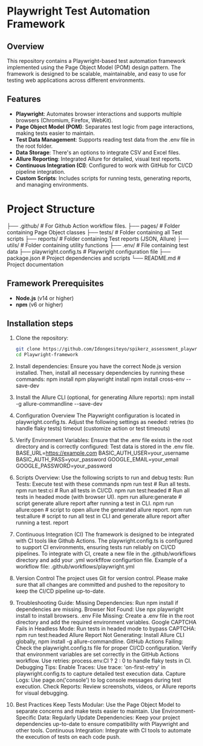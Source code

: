 # Playwright Test Automation Framework

## Overview
This repository contains a Playwright-based test automation framework implemented using the Page Object Model (POM) design pattern. The framework is designed to be scalable, maintainable, and easy to use for testing web applications across different environments.

## Features
- **Playwright**: Automates browser interactions and supports multiple browsers (Chromium, Firefox, WebKit).
- **Page Object Model (POM)**: Separates test logic from page interactions, making tests easier to maintain.
- **Test Data Management**: Supports reading test data from the .env file in the root folder.
- **Data Storage**: There's an options to integrate CSV and Excel files.
- **Allure Reporting**: Integrated Allure for detailed, visual test reports.
- **Continuous Integration (CI)**: Configured to work with GitHub for CI/CD pipeline integration.
- **Custom Scripts**: Includes scripts for running tests, generating reports, and managing environments.

# Project Structure
├── .github/ # For Github Action workflow files.
├── pages/ # Folder containing Page Object classes
├── tests/ # Folder containing all Test scripts
├── reports/ # Folder containing Test reports (JSON, Allure)
├── utils/ # Folder containing utility functions
├── .env/ # File containing test data
├── playwright.config.ts # Playwright configuration file
├── package.json # Project dependencies and scripts
└── README.md # Project documentation


## Framework Prerequisites
- **Node.js** (v14 or higher)
- **npm** (v6 or higher)

## Installation steps
1. Clone the repository:
   ```bash
   git clone https://github.com/Idongesiteyo/spikerz_assessment_playwright.git
   cd Playwright-framework

2. Install dependencies: Ensure you have the correct Node.js version installed. Then, install all necessary dependencies by running these commands:
  npm install
  npm playwright install
  npm install cross-env --save-dev

3. Install the Allure CLI (optional, for generating Allure reports):
   npm install -g allure-commandline --save-dev

4. Configuration Overview
   The Playwright configuration is located in playwright.config.ts. Adjust the following settings as needed:
   retries (to handle flaky tests)
   timeout (customize action or test timeouts)

5. Verify Environment Variables: Ensure that the .env file exists in the root directory and is correctly configured:
   Test data is stored in the .env file. 
   BASE_URL=https://example.com
   BASIC_AUTH_USER=your_username
   BASIC_AUTH_PASS=your_password
   GOOGLE_EMAIL=your_email
   GOOGLE_PASSWORD=your_password


6. Scripts Overview: Use the following scripts to run and debug tests:
   Run Tests: Execute test with these commands
   npm run test   #  Run all tests.
   npm run test:ci  #  Run all tests in CI/CD.
   npm run test:headed # Run all tests in headed mode (with browser UI).
   npm run allure:generate  # script generate allure report after running a test in CLI.
   npm run allure:open      # script to open allure the generated allure report.
   npm run test:allure      # script to run all test in CLI and generate allure report after running a test.
   report

7. Continuous Integration (CI)
   The framework is designed to be integrated with CI tools like Github Actions. The playwright.config.ts is configured to support CI environments, ensuring tests run reliably on CI/CD pipelines.
   To integrate with CI, create a new file in the .github/workflows directory and add your .yml workflfow configurtion file.
   Example of a workflow file: .github/workflows/playwright.yml

8. Version Control
   The project uses Git for version control. Please make sure that all changes are committed and pushed to the repository to keep the CI/CD pipeline up-to-date.

9. Troubleshooting Guide:
   Missing Dependencies: Run npm install if dependencies are missing.
   Browser Not Found: Use npx playwright install to install browsers.
   .env File Missing: Create a .env file in the root directory and add the required environment variables.
   Google CAPTCHA Fails in Headless Mode: Run tests in headed mode to bypass CAPTCHA: npm run test:headed
   Allure Report Not Generating: Install Allure CLI globally, npm install -g allure-commandline.
   GitHub Actions Failing: 
    Check the playwright.config.ts file for proper CI/CD configuration.
    Verify that environment variables are set correctly in the GitHub Actions workflow.
    Use retries: process.env.CI ? 2 : 0 to handle flaky tests in CI.
   Debugging Tips: 
    Enable Traces: Use trace: 'on-first-retry' in playwright.config.ts to capture detailed test execution data.
    Capture Logs: Use page.on('console') to log console messages during test execution.
    Check Reports: Review screenshots, videos, or Allure reports for visual debugging.
    
10. Best Practices
   Keep Tests Modular: Use the Page Object Model to separate concerns and make tests easier to maintain.
   Use Environment-Specific Data:
   Regularly Update Dependencies: Keep your project dependencies up-to-date to ensure compatibility with Playwright and other tools.
   Continuous Integration: Integrate with CI tools to automate the execution of tests on each code push.


